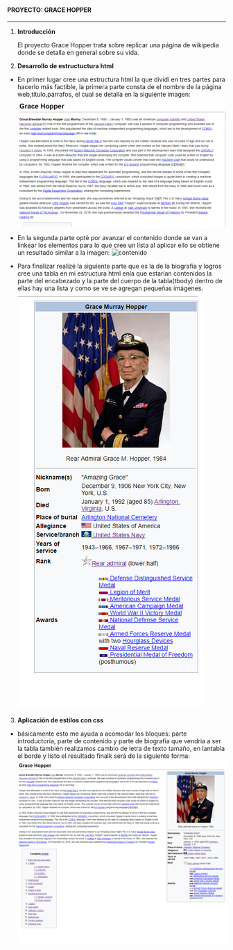 #### PROYECTO: GRACE HOPPER ####

-------------------------------------------------------------
1.  __Introducción__

      El proyecto Grace Hopper trata sobre replicar una página de wikipedia donde se detalla en general sobre su vida.

2.  __Desarrollo de estructuctura html__

 * En primer lugar cree una estructura html la que dividí en tres partes para hacerlo más factible, la primera parte consta de el nombre de la página web,título,párrafos, el cual se detalla en la siguiente imagen:![introducción](assets/images/parte_introductoria.png)

 * En la segunda parte opté por avanzar el contenido donde se van a linkear los elementos para lo que cree un lista al aplicar ello se obtiene un resultado similar a la imagen:
 ![contenido](assets/images/parte_de_contenido.png)

 * Para finalizar realizé la siguiente parte que es la de la biografia y logros  cree una tabla en mi estructura html enla que estarían contenidos la parte del encabezado  y la parte del cuerpo de la tabla(tbody) dentro de ellas hay una lista y como se ve se agregan pequeñas imágenes.
 ![tabla de informacion](assets/images/biografia.png)

3. __Aplicación de estilos con css__

 * básicamente esto me ayuda a acomodar los bloques: parte introductoria, parte de contenido y parte de biografia que vendria  a ser la tabla también realizamos cambio de letra de texto tamaño, en lantabla el borde y listo el resultado finalk será de la siguiente forma: ![parte final](assets/images/producto_final.png)
